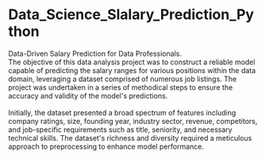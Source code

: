 # Data_Science_Slalary_Prediction_Python
Data-Driven Salary Prediction for Data Professionals.
<br>
The objective of this data analysis project was to construct a reliable model capable of predicting the salary ranges for various positions within the data domain, leveraging a dataset comprised of numerous job listings. The project was undertaken in a series of methodical steps to ensure the accuracy and validity of the model's predictions.
<br>
<br>
Initially, the dataset presented a broad spectrum of features including company ratings, size, founding year, industry sector, revenue, competitors, and job-specific requirements such as title, seniority, and necessary technical skills. The dataset's richness and diversity required a meticulous approach to preprocessing to enhance model performance.
